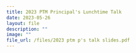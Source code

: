 ```yaml
---
title: 2023 PTM Principal's Lunchtime Talk
date: 2023-05-26
layout: file
description: ""
image: ""
file_url: /files/2023 ptm p's talk slides.pdf
---
```

